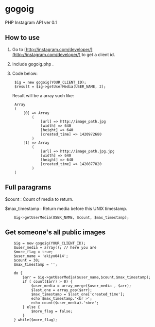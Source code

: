 # gogoig

PHP Instagram API ver 0.1

## How to use

1. Go to [http://instagram.com/developer/](http://instagram.com/developer/) to get a client id.

2. Include gogoig.php .

3. Code below:

        $ig = new gogoig(YOUR_CLIENT_ID);
        $result = $ig->getUserMedia(USER_NAME, 2);

    Result will be a array such like:

        Array
        (
            [0] => Array
                (
                    [url] => http://image_path.jpg
                    [width] => 640
                    [height] => 640
                    [created_time] => 1420972680
                )
            [1] => Array
                (
                    [url] => http://image_path.jpg.jpg
                    [width] => 640
                    [height] => 640
                    [created_time] => 1420877820
                )
        )

        
## Full paragrams 

$count : Count of media to return.

$max_timestamp : Return media before this UNIX timestamp.


        $ig->getUserMedia(USER_NAME, $count, $max_timestamp);


## Get someone's all public images 

        $ig = new gogoig(YOUR_CLIENT_ID);
        $user_media = array(); // here you are
        $more_flag = true;
        $user_name = 'akiyo0414';
        $count = 30;
        $max_timestamp = '';
        
        do {
            $arr = $ig->getUserMedia($user_name,$count,$max_timestamp);
            if ( count($arr) > 0) {
                $user_media = array_merge($user_media , $arr);
                $last_one = array_pop($arr);
                $max_timestamp = $last_one['created_time'];
                echo $max_timestamp.'<br >';
                echo count($user_media).'<br>';
            } else {
                $more_flag = false;
            }
        } while($more_flag);

